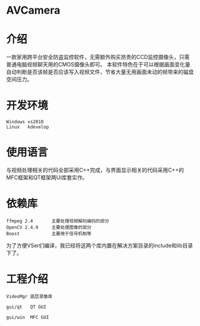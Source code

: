 AVCamera
========
#  介绍
一款家用跨平台安全防盗监控软件，无需额外购买昂贵的CCD监控摄像头，只需普通电脑视频聊天用的CMOS摄像头即可。
本软件特色在于可以根据画面变化量自动判断是否该帧是否应该写入视频文件，节省大量无用画面未动的帧带来的磁盘空间压力。

#  开发环境
    Windows vs2010
    Linux   kdevelop

#  使用语言
与视频处理相关的代码全部采用C++完成，与界面显示相关的代码采用C++的MFC框架和QT框架两UI库套实作。

#  依赖库
    ffmpeg 2.4       主要处理视频解码编码的部分
    OpenCV 2.4.9     主要处理图像的部分
    Boost            主要用于信号机制等
为了方便VSer们编译，我已经将这两个库内置在解决方案目录的include和lib目录下了。

#  工程介绍
    VideoMgr 底层录像库

    gui/qt   QT GUI

    gui/win  MFC GUI